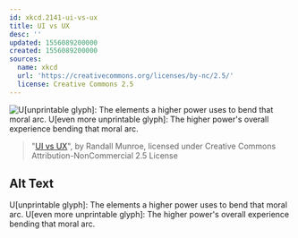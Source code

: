 ```yaml
---
id: xkcd.2141-ui-vs-ux
title: UI vs UX
desc: ''
updated: 1556089200000
created: 1556089200000
sources:
  name: xkcd
  url: 'https://creativecommons.org/licenses/by-nc/2.5/'
  license: Creative Commons 2.5
---
```

![U\[unprintable glyph\]: The elements a higher power uses to bend that moral arc. U[even more unprintable glyph]: The higher power's overall experience bending that moral arc.](https://imgs.xkcd.com/comics/ui_vs_ux.png)
> "[UI vs UX](https://xkcd.com/2141/)", by Randall Munroe, licensed under Creative Commons Attribution-NonCommercial 2.5 License

## Alt Text
U\[unprintable glyph\]: The elements a higher power uses to bend that moral arc. U[even more unprintable glyph]: The higher power's overall experience bending that moral arc.
